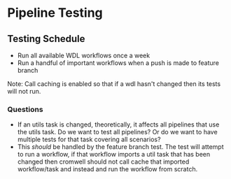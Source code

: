 # Pipeline Testing

## Testing Schedule 
- Run all available WDL workflows once a week
- Run a handful of important workflows when a push is made to feature branch


Note: Call caching is enabled so that if a wdl hasn't changed then its tests will not run. 

### Questions

- If an utils task is changed, theoretically, it affects all pipelines that use the utils task. Do we want to test all pipelines? Or do we want to have multiple tests for that task covering all scenarios? 
- This *should* be handled by the feature branch test. The test will attempt to run a workflow, if that workflow imports a util task that has been changed then cromwell should not call cache that imported workflow/task and instead and run the workflow from scratch.
